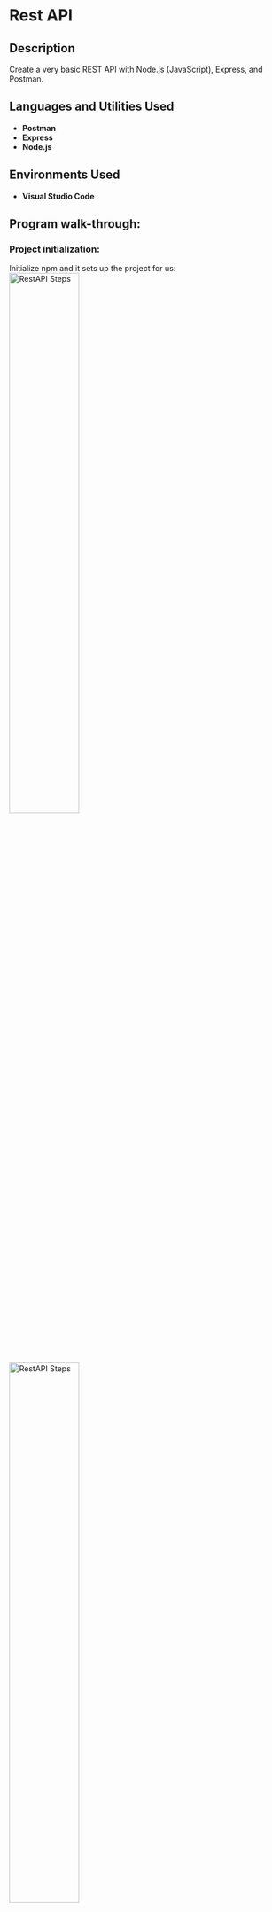 <h1>Rest API</h1>

<h2>Description</h2>
Create a very basic REST API with Node.js (JavaScript), Express, and Postman.
<br />

<h2>Languages and Utilities Used</h2>

- <b>Postman</b>
- <b>Express</b>
- <b>Node.js</b>

<h2>Environments Used </h2>

- <b>Visual Studio Code</b>

<h2>Program walk-through:</h2>

<p align="center">
<h3>Project initialization:</h3> 
Initialize npm and it sets up the project for us: <br/>
<img src="https://github.com/shaolin-diamonds/Rest-API/blob/577e2216eae2d894e26acdf1a5ce230842c856ce/RestAPI/001_npm%20Initialize.png" height="50%" width="50%" alt="RestAPI Steps"/>
<br />
<br />
<img src="https://github.com/shaolin-diamonds/Rest-API/blob/577e2216eae2d894e26acdf1a5ce230842c856ce/RestAPI/002_npm%20Initialize.png" height="50%" width="50%" alt="RestAPI Steps"/>
<br />
<br />
Notice when it's finished, it creates package.json file: <br />
<img src="https://github.com/shaolin-diamonds/Rest-API/blob/577e2216eae2d894e26acdf1a5ce230842c856ce/RestAPI/003_npm%20Initialize.png" height="80%" width="80%" alt="RestAPI Steps"/>
<br />
<br />
Install a module called Express: <br/>
<img src="https://github.com/shaolin-diamonds/Rest-API/blob/577e2216eae2d894e26acdf1a5ce230842c856ce/RestAPI/004_npm%20Initialize.png" height="50%" width="50%" alt="RestAPI Steps"/>
<br />
<br />
<img src="https://github.com/shaolin-diamonds/Rest-API/blob/577e2216eae2d894e26acdf1a5ce230842c856ce/RestAPI/005_npm%20Initialize.png" height="50%" width="50%" alt="RestAPI Steps"/>
<br />
<br />
Install a module called Body-Parser: <br/>
<img src="https://github.com/shaolin-diamonds/Rest-API/blob/577e2216eae2d894e26acdf1a5ce230842c856ce/RestAPI/006_npm%20Initialize.png" height="50%" width="50%" alt="RestAPI Steps"/>
<br />
<br />
<img src="https://github.com/shaolin-diamonds/Rest-API/blob/577e2216eae2d894e26acdf1a5ce230842c856ce/RestAPI/007_npm%20Initialize.png" height="50%" width="50%" alt="RestAPI Steps"/>
<br />
<br />
Install a module called Nodemon: <br/>
<img src="https://github.com/shaolin-diamonds/Rest-API/blob/577e2216eae2d894e26acdf1a5ce230842c856ce/RestAPI/008_npm%20Initialize.png" height="50%" width="50%" alt="RestAPI Steps"/>
<br />
<br />
<h3>Code: Building API Scaffolding:</h3> 
Create index, import modules that were downloaded, and listen on port 3000: <br/>
<img src="https://github.com/shaolin-diamonds/Rest-API/blob/577e2216eae2d894e26acdf1a5ce230842c856ce/RestAPI/009_code%20scaffolding.png" height="80%" width="80%" alt="RestAPI Steps"/>
<br />
<br />
Define first API route: <br/>
<img src="https://github.com/shaolin-diamonds/Rest-API/blob/577e2216eae2d894e26acdf1a5ce230842c856ce/RestAPI/010_code%20scaffolding.png" height="50%" width="50%" alt="RestAPI Steps"/>
<br />
<br />
Start the server with nodemon: <br/>
<img src="https://github.com/shaolin-diamonds/Rest-API/blob/577e2216eae2d894e26acdf1a5ce230842c856ce/RestAPI/011_code%20scaffolding.png" height="50%" width="50%" alt="RestAPI Steps"/>
<br />
<br />
Able to use browser to use localhost for port 3000: <br/>
<img src="https://github.com/shaolin-diamonds/Rest-API/blob/577e2216eae2d894e26acdf1a5ce230842c856ce/RestAPI/012_code%20scaffolding.png" height="80%" width="80%" alt="RestAPI Steps"/>
<br />
<br />
Build out scaffolding for all 4 routes: <br/>
<img src="https://github.com/shaolin-diamonds/Rest-API/blob/577e2216eae2d894e26acdf1a5ce230842c856ce/RestAPI/013_code%20scaffolding.png" height="50%" width="50%" alt="RestAPI Steps"/>
<br />
<br />
<h3>Code: Building Pseudo Patient Database:</h3> 
Use hashtable to hold patient/patient records inside of actual program: <br/>
<img src="https://github.com/shaolin-diamonds/Rest-API/blob/577e2216eae2d894e26acdf1a5ce230842c856ce/RestAPI/014_patient%20db.png" height="50%" width="50%" alt="RestAPI Steps"/>
<br />
<br />
<h3>Code: Get Patient Records (API route):</h3>
For GET route, we need to validate person sending the request. Make sure patient exists and make sure ssn entered matches first and last name. If all of that is true, we will return medical record. If we enter ssn that doesn't exist: <br />
<img src="https://github.com/shaolin-diamonds/Rest-API/blob/577e2216eae2d894e26acdf1a5ce230842c856ce/RestAPI/015_patient%20get.png" height="80%" width="80%" alt="RestAPI Steps"/>
<br />
<br />
If we enter incorrect first/last name: <br/>
<img src="https://github.com/shaolin-diamonds/Rest-API/blob/577e2216eae2d894e26acdf1a5ce230842c856ce/RestAPI/016_patient%20get2.png" height="80%" width="80%" alt="RestAPI Steps"/>
<br />
<br />
If we don't specify the body: <br/>
<img src="https://github.com/shaolin-diamonds/Rest-API/blob/577e2216eae2d894e26acdf1a5ce230842c856ce/RestAPI/017_patient%20get3.png" height="80%" width="80%" alt="RestAPI Steps"/>
<br />
<br />
If we enter correct headers and body: <br/>
<img src="https://github.com/shaolin-diamonds/Rest-API/blob/577e2216eae2d894e26acdf1a5ce230842c856ce/RestAPI/018_patient%20get4.png" height="80%" width="80%" alt="RestAPI Steps"/>
<br />
<br />
<h3>Code: Create a New Patient (API route):</h3>
For POST route, we need to use headers to create new patient. Use patients object to pass in ssn. It's an array with variables being the elements: <br/>
<img src="https://github.com/shaolin-diamonds/Rest-API/blob/577e2216eae2d894e26acdf1a5ce230842c856ce/RestAPI/019_patient%20post.png" height="80%" width="80%" alt="RestAPI Steps"/>
<br />
<br />
<h3>Code: Update a Patient's Phone Number (API route):</h3>
For PUT route, we need to use headers to update patient phone number. We need to validate person sending the request. Make sure patient exists and make sure ssn entered matches first and last name. Use the body to specify new phone number: <br /> <br />
<img src="https://github.com/shaolin-diamonds/Rest-API/blob/577e2216eae2d894e26acdf1a5ce230842c856ce/RestAPI/020_patient%20put.png" height="80%" width="80%" alt="RestAPI Steps"/>
<br />
<br />
<h3>Code: Delete a Patient and Patient Records (API route):</h3>
For DELETE route, we need to use headers to delete patient phone number. We need to validate person sending the request. Make sure patient exists and make sure ssn entered matches first and last name: <br /> <br />
<img src="https://github.com/shaolin-diamonds/Rest-API/blob/577e2216eae2d894e26acdf1a5ce230842c856ce/RestAPI/021_patient%20delete.png" height="80%" width="80%" alt="RestAPI Steps"/>
</p>

<!--
 ```diff
- text in red
+ text in green
! text in orange
# text in gray
@@ text in purple (and bold)@@
```
--!>
